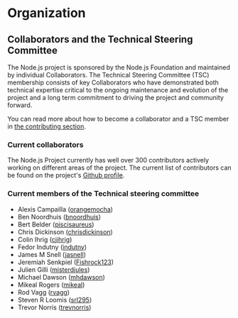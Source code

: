 # Organization

## Collaborators and the Technical Steering Committee

The Node.js project is sponsored by the Node.js Foundation and maintained by
individual Collaborators. The Technical Steering Committee (TSC) membership
consists of key Collaborators who have demonstrated both technical expertise
critical to the ongoing maintenance and evolution of the project and a long
term commitment to driving the project and community forward.

You can read more about how to become a collaborator and a TSC member in [the
contributing section](/contribute/).

### Current collaborators

The Node.js Project currently has well over 300 contributors actively
working on different areas of the project. The current list of contributors
can be found on the project's [Github profile](https://github.com/orgs/nodejs/people).

### Current members of the Technical steering committee

* Alexis Campailla ([orangemocha](https://github.com/orangemocha))
* Ben Noordhuis ([bnoordhuis](https://github.com/bnoordhuis))
* Bert Belder ([piscisaureus](https://github.com/piscisaureus))
* Chris Dickinson ([chrisdickinson](https://github.com/chrisdickinson))
* Colin Ihrig ([cjihrig](https://github.com/cjihrig))
* Fedor Indutny ([indutny](https://github.com/indutny))
* James M Snell ([jasnell](https://github.com/jasnell))
* Jeremiah Senkpiel ([Fishrock123](https://github.com/Fishrock123))
* Julien Gilli ([misterdjules](https://github.com/misterdjules))
* Michael Dawson ([mhdawson](https://github.com/mhdawson))
* Mikeal Rogers ([mikeal](https://github.com/mikeal))
* Rod Vagg ([rvagg](https://github.com/rvagg))
* Steven R Loomis ([srl295](https://github.com/srl295))
* Trevor Norris ([trevnorris](https://github.com/trevnorris))
